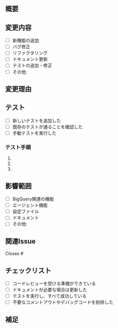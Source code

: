 ## 概要
<!-- このPRで行った変更の概要を簡潔に説明してください -->

## 変更内容
<!-- 具体的な変更内容をチェックボックス形式で記載してください -->
- [ ] 新機能の追加
- [ ] バグ修正
- [ ] リファクタリング
- [ ] ドキュメント更新
- [ ] テストの追加・修正
- [ ] その他:

## 変更理由
<!-- なぜこの変更が必要なのかを説明してください -->

## テスト
<!-- テスト方法や確認事項を記載してください -->
- [ ] 新しいテストを追加した
- [ ] 既存のテストが通ることを確認した
- [ ] 手動テストを実行した

### テスト手順
<!-- 必要に応じて具体的なテスト手順を記載してください -->
1. 
2. 
3. 

## 影響範囲
<!-- この変更が影響する範囲を記載してください -->
- [ ] BigQuery関連の機能
- [ ] エージェント機能
- [ ] 設定ファイル
- [ ] ドキュメント
- [ ] その他:

## 関連Issue
<!-- 関連するIssueがある場合は記載してください -->
Closes #

## チェックリスト
- [ ] コードレビューを受ける準備ができている
- [ ] ドキュメントが必要な場合は更新した
- [ ] テストを実行し、すべて成功している
- [ ] 不要なコメントアウトやデバッグコードを削除した

## 補足
<!-- その他、レビュワーに伝えたいことがあれば記載してください -->